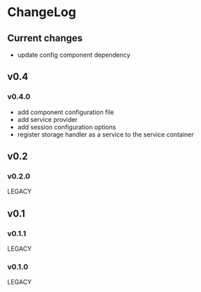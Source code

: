# ChangeLog

## Current changes

* update config component dependency

## v0.4

### v0.4.0

* add component configuration file
* add service provider
* add session configuration options
* register storage handler as a service to the service container

## v0.2

### v0.2.0

LEGACY

## v0.1

### v0.1.1

LEGACY

### v0.1.0

LEGACY
